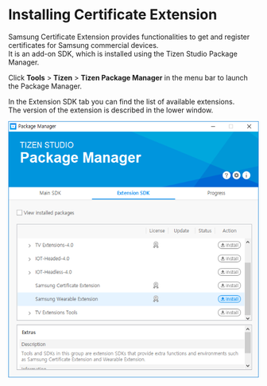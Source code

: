 # Installing Certificate Extension

Samsung Certificate Extension provides functionalities to get and register certificates for Samsung commercial devices.  
It is an add-on SDK, which is installed using the Tizen Studio Package Manager.

Click **Tools** > **Tizen** > **Tizen Package Manager** in the menu bar to launch the Package Manager.

In the Extension SDK tab you can find the list of available extensions.  
The version of the extension is described in the lower window.

![Package Manager](media/certification_guide2.png)
